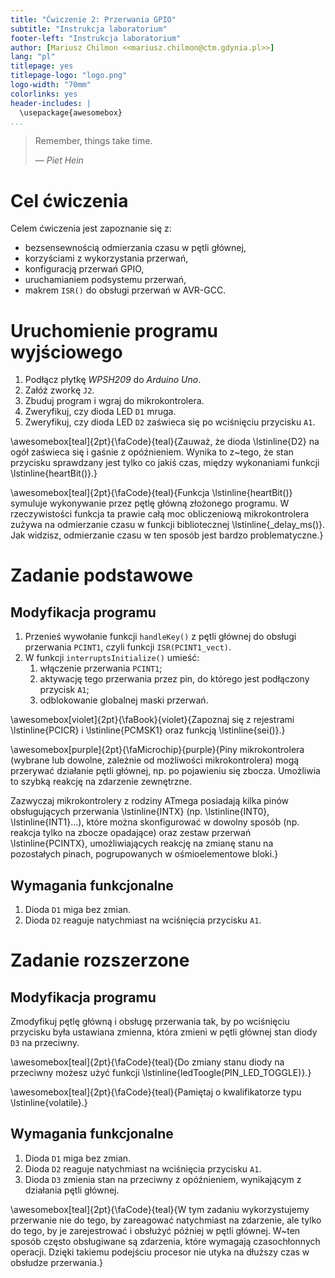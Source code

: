 ```yaml
---
title: "Ćwiczenie 2: Przerwania GPIO"
subtitle: "Instrukcja laboratorium"
footer-left: "Instrukcja laboratorium"
author: [Mariusz Chilmon <<mariusz.chilmon@ctm.gdynia.pl>>]
lang: "pl"
titlepage: yes
titlepage-logo: "logo.png"
logo-width: "70mm"
colorlinks: yes
header-includes: |
  \usepackage{awesomebox}
...
```


> Remember, things take time.
>
> — _Piet Hein_

# Cel ćwiczenia

Celem ćwiczenia jest zapoznanie się z:

* bezsensewnością odmierzania czasu w pętli głównej,
* korzyściami z wykorzystania przerwań,
* konfiguracją przerwań GPIO,
* uruchamianiem podsystemu przerwań,
* makrem `ISR()` do obsługi przerwań w AVR-GCC.

# Uruchomienie programu wyjściowego

1. Podłącz płytkę _WPSH209_ do _Arduino Uno_.
1. Załóż zworkę `J2`.
1. Zbuduj program i wgraj do mikrokontrolera.
1. Zweryfikuj, czy dioda LED `D1` mruga.
1. Zweryfikuj, czy dioda LED `D2` zaświeca się po wciśnięciu przycisku `A1`.

\awesomebox[teal]{2pt}{\faCode}{teal}{Zauważ, że dioda \lstinline{D2} na ogół zaświeca się i gaśnie z opóźnieniem. Wynika to z~tego, że stan przycisku sprawdzany jest tylko co jakiś czas, między wykonaniami funkcji \lstinline{heartBit()}.}

\awesomebox[teal]{2pt}{\faCode}{teal}{Funkcja \lstinline{heartBit()} symuluje wykonywanie przez pętlę główną złożonego programu. W rzeczywistości funkcja ta prawie całą moc obliczeniową mikrokontrolera zużywa na odmierzanie czasu w funkcji bibliotecznej \lstinline{_delay_ms()}. Jak widzisz, odmierzanie czasu w ten sposób jest bardzo problematyczne.}

# Zadanie podstawowe

## Modyfikacja programu

1. Przenieś wywołanie funkcji `handleKey()` z pętli głównej do obsługi przerwania `PCINT1`, czyli funkcji `ISR(PCINT1_vect)`.
1. W funkcji `interruptsInitialize()` umieść:
   1. włączenie przerwania `PCINT1`;
   1. aktywację tego przerwania przez pin, do którego jest podłączony przycisk `A1`;
   1. odblokowanie globalnej maski przerwań.

\awesomebox[violet]{2pt}{\faBook}{violet}{Zapoznaj się z rejestrami \lstinline{PCICR} i \lstinline{PCMSK1} oraz funkcją \lstinline{sei()}.}

\awesomebox[purple]{2pt}{\faMicrochip}{purple}{Piny mikrokontrolera (wybrane lub dowolne, zależnie od możliwości mikrokontrolera) mogą przerywać działanie pętli głównej, np. po pojawieniu się zbocza. Umożliwia to szybką reakcję na zdarzenie zewnętrzne.

Zazwyczaj mikrokontrolery z rodziny ATmega posiadają kilka pinów obsługujących przerwania \lstinline{INTX} (np. \lstinline{INT0}, \lstinline{INT1}...), które można skonfigurować w dowolny sposób (np. reakcja tylko na zbocze opadające) oraz zestaw przerwań \lstinline{PCINTX}, umożliwiających reakcję na zmianę stanu na pozostałych pinach, pogrupowanych w ośmioelementowe bloki.}

## Wymagania funkcjonalne

1. Dioda `D1` miga bez zmian.
1. Dioda `D2` reaguje natychmiast na wciśnięcia przycisku `A1`.

# Zadanie rozszerzone

## Modyfikacja programu

Zmodyfikuj pętlę główną i obsługę przerwania tak, by po wciśnięciu przycisku była ustawiana zmienna, która zmieni w pętli głównej stan diody `D3` na przeciwny.

\awesomebox[teal]{2pt}{\faCode}{teal}{Do zmiany stanu diody na przeciwny możesz użyć funkcji \lstinline{ledToogle(PIN_LED_TOGGLE)}.}

\awesomebox[teal]{2pt}{\faCode}{teal}{Pamiętaj o kwalifikatorze typu \lstinline{volatile}.}

## Wymagania funkcjonalne

1. Dioda `D1` miga bez zmian.
1. Dioda `D2` reaguje natychmiast na wciśnięcia przycisku `A1`.
1. Dioda `D3` zmienia stan na przeciwny z opóźnieniem, wynikającym z działania pętli głównej.

\awesomebox[teal]{2pt}{\faCode}{teal}{W tym zadaniu wykorzystujemy przerwanie nie do tego, by zareagować natychmiast na zdarzenie, ale tylko do tego, by je zarejestrować i obsłużyć później w pętli głównej. W~ten sposób często obsługiwane są zdarzenia, które wymagają czasochłonnych operacji. Dzięki takiemu podejściu procesor nie utyka na dłuższy czas w obsłudze przerwania.}
